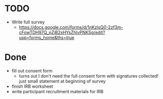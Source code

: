# TODO

- Write full survey
	- https://docs.google.com/forms/d/1nKzlsQ0-2zf3m-cFowTDH97Q_nZjB2sHYsZhIvPNKSg/edit?usp=forms_home&ths=true

# Done

- fill out consent form
	- turns out I don't need the full consent form with signatures collected! just small statement at beginning of survey
- finish IRB worksheet
- write participant recruitment materials for IRB

